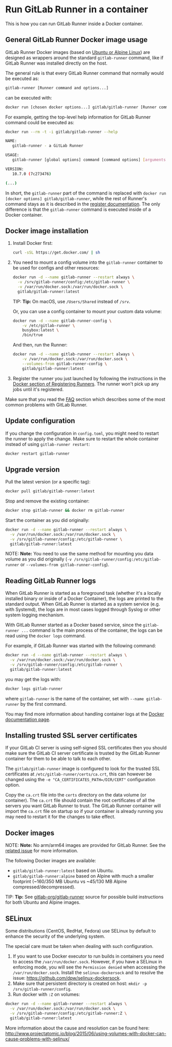 # Run GitLab Runner in a container

This is how you can run GitLab Runner inside a Docker container.

## General GitLab Runner Docker image usage

GitLab Runner Docker images (based on [Ubuntu or Alpine Linux](#docker-images))
are designed as wrappers around the standard `gitlab-runner` command, like if
GitLab Runner was installed directly on the host.

The general rule is that every GitLab Runner command that normally would be executed
as:

```bash
gitlab-runner [Runner command and options...]
```

can be executed with:

```bash
docker run [chosen docker options...] gitlab/gitlab-runner [Runner command and options...]
```

For example, getting the top-level help information for GitLab Runner command could be
executed as:

```bash
docker run --rm -t -i gitlab/gitlab-runner --help

NAME:
   gitlab-runner - a GitLab Runner

USAGE:
   gitlab-runner [global options] command [command options] [arguments...]

VERSION:
   10.7.0 (7c273476)

(...)
```

In short, the `gitlab-runner` part of the command is replaced with
`docker run [docker options] gitlab/gitlab-runner`, while the rest of Runner's
command stays as it is described in the [register documentation](../register/index.md).
The only difference is that the `gitlab-runner` command is executed inside of a
Docker container.

## Docker image installation

1. Install Docker first:

   ```bash
   curl -sSL https://get.docker.com/ | sh
   ```

1. You need to mount a config volume into the `gitlab-runner` container to
   be used for configs and other resources:

   ```bash
   docker run -d --name gitlab-runner --restart always \
     -v /srv/gitlab-runner/config:/etc/gitlab-runner \
     -v /var/run/docker.sock:/var/run/docker.sock \
     gitlab/gitlab-runner:latest
   ```

   TIP: **Tip:**
   On macOS, use `/Users/Shared` instead of `/srv`.

   Or, you can use a config container to mount your custom data volume:

   ```bash
   docker run -d --name gitlab-runner-config \
       -v /etc/gitlab-runner \
       busybox:latest \
       /bin/true
   ```

   And then, run the Runner:

   ```bash
   docker run -d --name gitlab-runner --restart always \
       -v /var/run/docker.sock:/var/run/docker.sock \
       --volumes-from gitlab-runner-config \
       gitlab/gitlab-runner:latest
   ```

1. Register the runner you just launched by following the instructions in the
   [Docker section of Registering Runners](../register/index.md#docker).
   The runner won't pick up any jobs until it's registered.

Make sure that you read the [FAQ](../faq/README.md) section which describes
some of the most common problems with GitLab Runner.

## Update configuration

If you change the configuration in `config.toml`, you might need to restart the runner to apply the change.
Make sure to restart the whole container instead of using `gitlab-runner restart`:

```bash
docker restart gitlab-runner
```

## Upgrade version

Pull the latest version (or a specific tag):

```bash
docker pull gitlab/gitlab-runner:latest
```

Stop and remove the existing container:

```bash
docker stop gitlab-runner && docker rm gitlab-runner
```

Start the container as you did originally:

```bash
docker run -d --name gitlab-runner --restart always \
  -v /var/run/docker.sock:/var/run/docker.sock \
  -v /srv/gitlab-runner/config:/etc/gitlab-runner \
  gitlab/gitlab-runner:latest
```

NOTE: **Note:**
You need to use the same method for mounting you data volume as you
did originally (`-v /srv/gitlab-runner/config:/etc/gitlab-runner` or
`--volumes-from gitlab-runner-config`).

## Reading GitLab Runner logs

When GitLab Runner is started as a foreground task (whether it's a locally installed binary or
inside of a Docker Container), the logs are printed to the standard output. When
GitLab Runner is started as a system service (e.g. with Systemd), the logs are in most
cases logged through Syslog or other system logging mechanism.

With GitLab Runner started as a Docker based service, since the `gitlab-runner ...` command is
the main process of the container, the logs can be read using the `docker logs` command.

For example, if GitLab Runner was started with the following command:

```bash
docker run -d --name gitlab-runner --restart always \
  -v /var/run/docker.sock:/var/run/docker.sock \
  -v /srv/gitlab-runner/config:/etc/gitlab-runner \
  gitlab/gitlab-runner:latest
```

you may get the logs with:

```bash
docker logs gitlab-runner
```

where `gitlab-runner` is the name of the container, set with `--name gitlab-runner` by
the first command.

You may find more information about handling container logs at the [Docker documentation
page](https://docs.docker.com/engine/reference/commandline/logs/).

## Installing trusted SSL server certificates

If your GitLab CI server is using self-signed SSL certificates then you should
make sure the GitLab CI server certificate is trusted by the GitLab Runner
container for them to be able to talk to each other.

The `gitlab/gitlab-runner` image is configured to look for the trusted SSL
certificates at `/etc/gitlab-runner/certs/ca.crt`, this can however be changed using the
`-e "CA_CERTIFICATES_PATH=/DIR/CERT"` configuration option.

Copy the `ca.crt` file into the `certs` directory on the data volume (or container).
The `ca.crt` file should contain the root certificates of all the servers you
want GitLab Runner to trust. The GitLab Runner container will
import the `ca.crt` file on startup so if your container is already running you
may need to restart it for the changes to take effect.

## Docker images

NOTE: **Note:**
No arm/arm64 images are provided for GitLab Runner. See the [related
issue](https://gitlab.com/gitlab-org/gitlab-runner/issues/4871) for more
information.

The following Docker images are available:

- `gitlab/gitlab-runner:latest` based on Ubuntu.
- `gitlab/gitlab-runner:alpine` based on Alpine with much a smaller footprint
  (~160/350 MB Ubuntu vs ~45/130 MB Alpine compressed/decompressed).

TIP: **Tip:**
See [gitlab-org/gitlab-runner](https://gitlab.com/gitlab-org/gitlab-runner/tree/master/dockerfiles)
source for possible build instructions for both Ubuntu and Alpine images.

## SELinux

Some distributions (CentOS, RedHat, Fedora) use SELinux by default to enhance the security of the underlying system.

The special care must be taken when dealing with such configuration.

1. If you want to use Docker executor to run builds in containers you need to access the `/var/run/docker.sock`.
   However, if you have a SELinux in enforcing mode, you will see the `Permission denied` when accessing the `/var/run/docker.sock`.
   Install the `selinux-dockersock` and to resolve the issue: <https://github.com/dpw/selinux-dockersock>.
1. Make sure that persistent directory is created on host: `mkdir -p /srv/gitlab-runner/config`.
1. Run docker with `:Z` on volumes:

```bash
docker run -d --name gitlab-runner --restart always \
  -v /var/run/docker.sock:/var/run/docker.sock \
  -v /srv/gitlab-runner/config:/etc/gitlab-runner:Z \
  gitlab/gitlab-runner:latest
```

More information about the cause and resolution can be found here:
<http://www.projectatomic.io/blog/2015/06/using-volumes-with-docker-can-cause-problems-with-selinux/>
